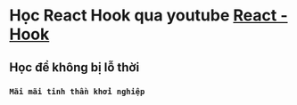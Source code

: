 # Học React Hook qua youtube [React - Hook](https://www.youtube.com/watch?v=unFHsn0qSMA&list=PLeS7aZkL6GOsHNoyeEpeL8B1PnbKoQD9m&index=1)

## Học để không bị lỗ thời 
### `Mãi mãi tinh thần khởi nghiệp`
